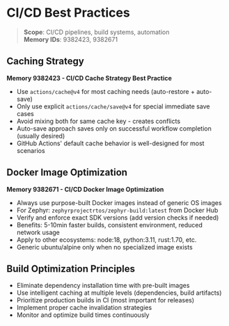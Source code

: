 # CI/CD Best Practices

> **Scope**: CI/CD pipelines, build systems, automation  
> **Memory IDs**: 9382423, 9382671

## Caching Strategy

**Memory 9382423 - CI/CD Cache Strategy Best Practice**
- Use `actions/cache@v4` for most caching needs (auto-restore + auto-save)
- Only use explicit `actions/cache/save@v4` for special immediate save cases
- Avoid mixing both for same cache key - creates conflicts
- Auto-save approach saves only on successful workflow completion (usually desired)
- GitHub Actions' default cache behavior is well-designed for most scenarios

## Docker Image Optimization

**Memory 9382671 - CI/CD Docker Image Optimization**
- Always use purpose-built Docker images instead of generic OS images
- For Zephyr: `zephyrprojectrtos/zephyr-build:latest` from Docker Hub
- Verify and enforce exact SDK versions (add version checks if needed)
- Benefits: 5-10min faster builds, consistent environment, reduced network usage
- Apply to other ecosystems: node:18, python:3.11, rust:1.70, etc.
- Generic ubuntu/alpine only when no specialized image exists

## Build Optimization Principles

- Eliminate dependency installation time with pre-built images
- Use intelligent caching at multiple levels (dependencies, build artifacts)
- Prioritize production builds in CI (most important for releases)
- Implement proper cache invalidation strategies
- Monitor and optimize build times continuously
